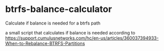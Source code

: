 # btrfs-balance-calculator
Calculate if balance is needed for a btrfs path

a small script that calculates if balance is needed according to
https://support.cumulusnetworks.com/hc/en-us/articles/360037394933-When-to-Rebalance-BTRFS-Partitions

